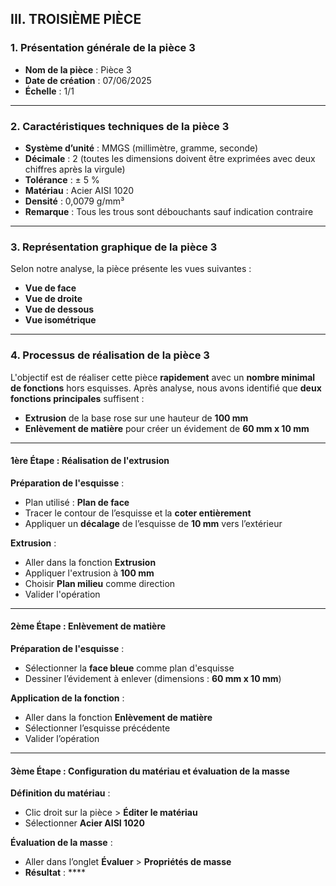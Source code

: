 ## III. TROISIÈME PIÈCE

### 1. Présentation générale de la pièce 3

- **Nom de la pièce** : Pièce 3  
- **Date de création** : 07/06/2025  
- **Échelle** : 1/1  

---

### 2. Caractéristiques techniques de la pièce 3

- **Système d’unité** : MMGS (millimètre, gramme, seconde)  
- **Décimale** : 2 (toutes les dimensions doivent être exprimées avec deux chiffres après la virgule)  
- **Tolérance** : ± 5 %  
- **Matériau** : Acier AISI 1020  
- **Densité** : 0,0079 g/mm³  
- **Remarque** : Tous les trous sont débouchants sauf indication contraire  

---

### 3. Représentation graphique de la pièce 3

Selon notre analyse, la pièce présente les vues suivantes :

- **Vue de face**  
- **Vue de droite**  
- **Vue de dessous**  
- **Vue isométrique**

---

### 4. Processus de réalisation de la pièce 3

L'objectif est de réaliser cette pièce **rapidement** avec un **nombre minimal de fonctions** hors esquisses. Après analyse, nous avons identifié que **deux fonctions principales** suffisent :

- **Extrusion** de la base rose sur une hauteur de **100 mm**  
- **Enlèvement de matière** pour créer un évidement de **60 mm x 10 mm**

---

#### 1ère Étape : Réalisation de l'extrusion

**Préparation de l'esquisse** :

- Plan utilisé : **Plan de face**  
- Tracer le contour de l’esquisse et la **coter entièrement**  
- Appliquer un **décalage** de l’esquisse de **10 mm** vers l’extérieur

**Extrusion** :

- Aller dans la fonction **Extrusion**  
- Appliquer l'extrusion à **100 mm**  
- Choisir **Plan milieu** comme direction  
- Valider l'opération

---

#### 2ème Étape : Enlèvement de matière

**Préparation de l'esquisse** :

- Sélectionner la **face bleue** comme plan d'esquisse  
- Dessiner l’évidement à enlever (dimensions : **60 mm x 10 mm**)  

**Application de la fonction** :

- Aller dans la fonction **Enlèvement de matière**  
- Sélectionner l’esquisse précédente  
- Valider l’opération

---

#### 3ème Étape : Configuration du matériau et évaluation de la masse

**Définition du matériau** :

- Clic droit sur la pièce > **Éditer le matériau**  
- Sélectionner **Acier AISI 1020**

**Évaluation de la masse** :

- Aller dans l’onglet **Évaluer** > **Propriétés de masse**  
- **Résultat** : ****



